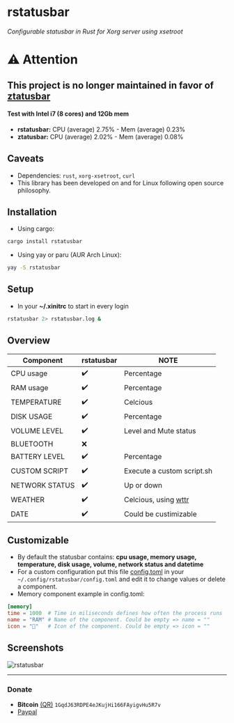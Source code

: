 # rstatusbar
*Configurable statusbar in Rust for Xorg server using xsetroot*

# ⚠️ Attention
## This project is no longer maintained in favor of [ztatusbar](https://github.com/javiorfo/ztatusbar)
#### Test with Intel i7 (8 cores) and 12Gb mem
- **rstatusbar:** CPU (average) 2.75% - Mem (average) 0.23%
- **ztatusbar:** CPU (average) 2.02% - Mem (average) 0.08%

## Caveats
- Dependencies: `rust`, `xorg-xsetroot`, `curl`
- This library has been developed on and for Linux following open source philosophy.

## Installation
- Using cargo:
```bash
cargo install rstatusbar
```

- Using yay or paru (AUR Arch Linux):
```bash
yay -S rstatusbar
```

## Setup
- In your **~/.xinitrc** to start in every login
```bash
rstatusbar 2> rstatusbar.log &
```

## Overview
| Component | rstatusbar | NOTE |
| ------- | ------------- | ---- |
| CPU usage | :heavy_check_mark: | Percentage |
| RAM usage | :heavy_check_mark: | Percentage |
| TEMPERATURE | :heavy_check_mark: | Celcious |
| DISK USAGE | :heavy_check_mark: | Percentage |
| VOLUME LEVEL | :heavy_check_mark: | Level and Mute status |
| BLUETOOTH | :x: | |
| BATTERY LEVEL | :heavy_check_mark: | Percentage |
| CUSTOM SCRIPT | :heavy_check_mark: | Execute a custom script.sh |
| NETWORK STATUS | :heavy_check_mark: | Up or down |
| WEATHER | :heavy_check_mark: | Celcious, using [wttr](https://wttr.in/) |
| DATE | :heavy_check_mark: | Could be custimizable |

## Customizable
- By default the statusbar contains: **cpu usage, memory usage, temperature, disk usage, volume, network status and datetime**
- For a custom configuration put this file [config.toml](https://github.com/javiorfo/rstatusbar/blob/master/examples/config.toml) in your `~/.config/rstatusbar/config.toml` and edit it to change values or delete a component.
- Memory component example in config.toml:
```toml
[memory]
time = 1000  # Time in miliseconds defines how often the process runs
name = "RAM" # Name of the component. Could be empty => name = ""
icon = ""   # Icon of the component. Could be empty => icon = ""
```

## Screenshots

<img src="https://github.com/javiorfo/img/blob/master/xtatusbar/xtatusbar.png?raw=true" alt="rstatusbar" />

---

### Donate
- **Bitcoin** [(QR)](https://raw.githubusercontent.com/javiorfo/img/master/crypto/bitcoin.png)  `1GqdJ63RDPE4eJKujHi166FAyigvHu5R7v`
- [Paypal](https://www.paypal.com/donate/?hosted_button_id=FA7SGLSCT2H8G)
